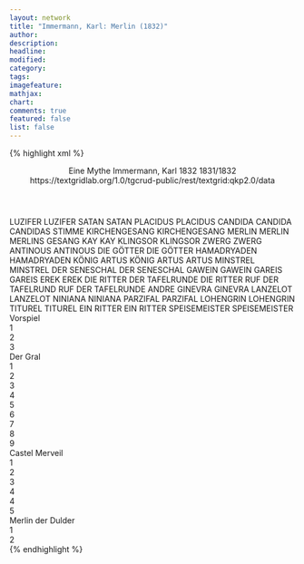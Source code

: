 ```yaml
---
layout: network
title: "Immermann, Karl: Merlin (1832)"
author:
description:
headline:
modified:
category:
tags:
imagefeature: 
mathjax: 
chart: 
comments: true
featured: false
list: false
---
```

{% highlight xml %}
<?xml-model href="https://raw.githubusercontent.com/DLiNa/project/master/rules/lina.rnc"?><?xml-model href="https://raw.githubusercontent.com/DLiNa/project/master/rules/lina.sch"?>
<play xmlns="http://lina.digital">
  <header>
    <title>Merlin</title>
    <subtitle>Eine Mythe</subtitle>
    <genretitle/>
    <author>Immermann, Karl</author>
    <date type="print" when="1832">1832</date>
    <date type="premiere"/>
    <date type="written" when="1832">1831/1832</date>
    <source>https://textgridlab.org/1.0/tgcrud-public/rest/textgrid:qkp2.0/data</source>
  </header>
  <personae>
    <character>
      <name>LUZIFER</name>
      <alias xml:id="luzifer">
        <name>LUZIFER</name>
      </alias>
    </character>
    <character>
      <name>SATAN</name>
      <alias xml:id="satan">
        <name>SATAN</name>
      </alias>
    </character>
    <character>
      <name>PLACIDUS</name>
      <alias xml:id="placidus">
        <name>PLACIDUS</name>
      </alias>
    </character>
    <character>
      <name>CANDIDA</name>
      <alias xml:id="candida">
        <name>CANDIDA</name>
      </alias>
      <alias xml:id="candidas_stimme">
        <name>CANDIDAS STIMME</name>
      </alias>
    </character>
    <character>
      <name>KIRCHENGESANG</name>
      <alias xml:id="kirchengesang">
        <name>KIRCHENGESANG</name>
      </alias>
    </character>
    <character>
      <name>MERLIN</name>
      <alias xml:id="merlin">
        <name>MERLIN</name>
      </alias>
      <alias xml:id="merlins_gesang">
        <name>MERLINS GESANG</name>
      </alias>
    </character>
    <character>
      <name>KAY</name>
      <alias xml:id="kay">
        <name>KAY</name>
      </alias>
    </character>
    <character>
      <name>KLINGSOR</name>
      <alias xml:id="klingsor">
        <name>KLINGSOR</name>
      </alias>
    </character>
    <character>
      <name>ZWERG</name>
      <alias xml:id="zwerg">
        <name>ZWERG</name>
      </alias>
    </character>
    <character>
      <name>ANTINOUS</name>
      <alias xml:id="antinous">
        <name>ANTINOUS</name>
      </alias>
    </character>
    <character>
      <name>DIE GÖTTER</name>
      <alias xml:id="die_götter">
        <name>DIE GÖTTER</name>
      </alias>
    </character>
    <character>
      <name>HAMADRYADEN</name>
      <alias xml:id="hamadryaden">
        <name>HAMADRYADEN</name>
      </alias>
    </character>
    <character>
      <name>KÖNIG ARTUS</name>
      <alias xml:id="könig_artus">
        <name>KÖNIG ARTUS</name>
      </alias>
      <alias xml:id="artus">
        <name>ARTUS</name>
      </alias>
    </character>
    <character>
      <name>MINSTREL</name>
      <alias xml:id="minstrel">
        <name>MINSTREL</name>
      </alias>
    </character>
    <character>
      <name>DER SENESCHAL</name>
      <alias xml:id="der_seneschal">
        <name>DER SENESCHAL</name>
      </alias>
    </character>
    <character>
      <name>GAWEIN</name>
      <alias xml:id="gawein">
        <name>GAWEIN</name>
      </alias>
    </character>
    <character>
      <name>GAREIS</name>
      <alias xml:id="gareis">
        <name>GAREIS</name>
      </alias>
    </character>
    <character>
      <name>EREK</name>
      <alias xml:id="erek">
        <name>EREK</name>
      </alias>
    </character>
    <character>
      <name>DIE RITTER DER TAFELRUNDE</name>
      <alias xml:id="die_ritter">
        <name>DIE RITTER</name>
      </alias>
      <alias xml:id="ruf_der_tafelrund">
        <name>RUF DER TAFELRUND</name>
      </alias>
      <alias xml:id="ruf_der_tafelrunde">
        <name>RUF DER TAFELRUNDE</name>
      </alias>
      <alias xml:id="andre">
        <name>ANDRE</name>
      </alias>
    </character>
    <character>
      <name>GINEVRA</name>
      <alias xml:id="ginevra">
        <name>GINEVRA</name>
      </alias>
    </character>
    <character>
      <name>LANZELOT</name>
      <alias xml:id="lanzelot">
        <name>LANZELOT</name>
      </alias>
    </character>
    <character>
      <name>NINIANA</name>
      <alias xml:id="niniana">
        <name>NINIANA</name>
      </alias>
    </character>
    <character>
      <name>PARZIFAL</name>
      <alias xml:id="parzifal">
        <name>PARZIFAL</name>
      </alias>
    </character>
    <character>
      <name>LOHENGRIN</name>
      <alias xml:id="lohengrin">
        <name>LOHENGRIN</name>
      </alias>
    </character>
    <character>
      <name>TITUREL</name>
      <alias xml:id="titurel">
        <name>TITUREL</name>
      </alias>
    </character>
    <character>
      <name>EIN RITTER</name>
      <alias xml:id="ein_ritter">
        <name>EIN RITTER</name>
      </alias>
    </character>
    <character>
      <name>SPEISEMEISTER</name>
      <alias xml:id="speisemeister">
        <name>SPEISEMEISTER</name>
      </alias>
    </character>
  </personae>
  <text>
    <div>
      <head>Vorspiel</head>
      <div>
        <head>1</head>
        <sp who="#luzifer">
          <amount n="14" unit="speech_acts"/>
          <amount n="842" unit="words"/>
          <amount n="132" unit="lines"/>
          <amount n="5328" unit="chars"/>
        </sp>
        <sp who="#satan">
          <amount n="14" unit="speech_acts"/>
          <amount n="730" unit="words"/>
          <amount n="112" unit="lines"/>
          <amount n="4617" unit="chars"/>
        </sp>
      </div>
      <div>
        <head>2</head>
        <sp who="#placidus">
          <amount n="16" unit="speech_acts"/>
          <amount n="565" unit="words"/>
          <amount n="87" unit="lines"/>
          <amount n="3601" unit="chars"/>
        </sp>
        <sp who="#candida">
          <amount n="21" unit="speech_acts"/>
          <amount n="496" unit="words"/>
          <amount n="86" unit="lines"/>
          <amount n="3062" unit="chars"/>
        </sp>
        <sp who="#satan">
          <amount n="6" unit="speech_acts"/>
          <amount n="231" unit="words"/>
          <amount n="31" unit="lines"/>
          <amount n="1569" unit="chars"/>
        </sp>
      </div>
      <div>
        <head>3</head>
        <sp who="#kirchengesang">
          <amount n="1" unit="speech_acts"/>
          <amount n="14" unit="words"/>
          <amount n="6" unit="lines"/>
          <amount n="86" unit="chars"/>
        </sp>
        <sp who="#placidus">
          <amount n="5" unit="speech_acts"/>
          <amount n="226" unit="words"/>
          <amount n="34" unit="lines"/>
          <amount n="1415" unit="chars"/>
        </sp>
        <sp who="#candidas_stimme">
          <amount n="1" unit="speech_acts"/>
          <amount n="22" unit="words"/>
          <amount n="2" unit="lines"/>
          <amount n="137" unit="chars"/>
        </sp>
        <sp who="#candida">
          <amount n="4" unit="speech_acts"/>
          <amount n="344" unit="words"/>
          <amount n="32" unit="lines"/>
          <amount n="2254" unit="chars"/>
        </sp>
      </div>
    </div>
    <div>
      <head>Der Gral</head>
      <div>
        <head>1</head>
        <sp who="#placidus">
          <amount n="17" unit="speech_acts"/>
          <amount n="767" unit="words"/>
          <amount n="118" unit="lines"/>
          <amount n="4809" unit="chars"/>
        </sp>
        <sp who="#merlins_gesang">
          <amount n="3" unit="speech_acts"/>
          <amount n="82" unit="words"/>
          <amount n="12" unit="lines"/>
          <amount n="502" unit="chars"/>
        </sp>
        <sp who="#merlin">
          <amount n="15" unit="speech_acts"/>
          <amount n="1368" unit="words"/>
          <amount n="203" unit="lines"/>
          <amount n="8988" unit="chars"/>
        </sp>
      </div>
      <div>
        <head>2</head>
        <sp who="#kay">
          <amount n="2" unit="speech_acts"/>
          <amount n="708" unit="words"/>
          <amount n="99" unit="lines"/>
          <amount n="5056" unit="chars"/>
        </sp>
        <sp who="#satan">
          <amount n="3" unit="speech_acts"/>
          <amount n="11" unit="words"/>
          <amount n="3" unit="lines"/>
          <amount n="51" unit="chars"/>
        </sp>
        <sp who="#merlin">
          <amount n="3" unit="speech_acts"/>
          <amount n="75" unit="words"/>
          <amount n="13" unit="lines"/>
          <amount n="481" unit="chars"/>
        </sp>
      </div>
      <div>
        <head>3</head>
        <sp who="#klingsor">
          <amount n="14" unit="speech_acts"/>
          <amount n="669" unit="words"/>
          <amount n="103" unit="lines"/>
          <amount n="4402" unit="chars"/>
        </sp>
        <sp who="#zwerg">
          <amount n="8" unit="speech_acts"/>
          <amount n="725" unit="words"/>
          <amount n="92" unit="lines"/>
          <amount n="4760" unit="chars"/>
        </sp>
        <sp who="#antinous">
          <amount n="1" unit="speech_acts"/>
          <amount n="64" unit="words"/>
          <amount n="6" unit="lines"/>
          <amount n="420" unit="chars"/>
        </sp>
        <sp who="#die_götter">
          <amount n="1" unit="speech_acts"/>
          <amount n="64" unit="words"/>
          <amount n="6" unit="lines"/>
          <amount n="420" unit="chars"/>
        </sp>
        <sp who="#hamadryaden">
          <amount n="1" unit="speech_acts"/>
          <amount n="100" unit="words"/>
          <amount n="10" unit="lines"/>
          <amount n="739" unit="chars"/>
        </sp>
        <sp who="#kay">
          <amount n="5" unit="speech_acts"/>
          <amount n="66" unit="words"/>
          <amount n="11" unit="lines"/>
          <amount n="415" unit="chars"/>
        </sp>
      </div>
      <div>
        <head>4</head>
        <sp who="#merlin">
          <amount n="19" unit="speech_acts"/>
          <amount n="856" unit="words"/>
          <amount n="126" unit="lines"/>
          <amount n="5675" unit="chars"/>
        </sp>
        <sp who="#satan">
          <amount n="19" unit="speech_acts"/>
          <amount n="846" unit="words"/>
          <amount n="126" unit="lines"/>
          <amount n="5934" unit="chars"/>
        </sp>
      </div>
      <div>
        <head>5</head>
        <sp who="#könig_artus">
          <amount n="1" unit="speech_acts"/>
          <amount n="65" unit="words"/>
          <amount n="10" unit="lines"/>
          <amount n="406" unit="chars"/>
        </sp>
        <sp who="#kay">
          <amount n="7" unit="speech_acts"/>
          <amount n="184" unit="words"/>
          <amount n="14" unit="lines"/>
          <amount n="1246" unit="chars"/>
        </sp>
        <sp who="#artus">
          <amount n="12" unit="speech_acts"/>
          <amount n="507" unit="words"/>
          <amount n="76" unit="lines"/>
          <amount n="3372" unit="chars"/>
        </sp>
        <sp who="#minstrel">
          <amount n="7" unit="speech_acts"/>
          <amount n="159" unit="words"/>
          <amount n="24" unit="lines"/>
          <amount n="958" unit="chars"/>
        </sp>
      </div>
      <div>
        <head>6</head>
        <sp who="#der_seneschal">
          <amount n="1" unit="speech_acts"/>
          <amount n="39" unit="words"/>
          <amount n="6" unit="lines"/>
          <amount n="277" unit="chars"/>
        </sp>
        <sp who="#gawein">
          <amount n="9" unit="speech_acts"/>
          <amount n="219" unit="words"/>
          <amount n="32" unit="lines"/>
          <amount n="1378" unit="chars"/>
        </sp>
        <sp who="#gareis">
          <amount n="6" unit="speech_acts"/>
          <amount n="137" unit="words"/>
          <amount n="21" unit="lines"/>
          <amount n="843" unit="chars"/>
        </sp>
        <sp who="#erek">
          <amount n="15" unit="speech_acts"/>
          <amount n="278" unit="words"/>
          <amount n="38" unit="lines"/>
          <amount n="1774" unit="chars"/>
        </sp>
        <sp who="#artus">
          <amount n="9" unit="speech_acts"/>
          <amount n="326" unit="words"/>
          <amount n="48" unit="lines"/>
          <amount n="2263" unit="chars"/>
        </sp>
        <sp who="#minstrel">
          <amount n="2" unit="speech_acts"/>
          <amount n="493" unit="words"/>
          <amount n="52" unit="lines"/>
          <amount n="3255" unit="chars"/>
        </sp>
        <sp who="#die_ritter">
          <amount n="1" unit="speech_acts"/>
          <amount n="5" unit="words"/>
          <amount n="1" unit="lines"/>
          <amount n="18" unit="chars"/>
        </sp>
      </div>
      <div>
        <head>7</head>
        <sp who="#artus">
          <amount n="20" unit="speech_acts"/>
          <amount n="499" unit="words"/>
          <amount n="74" unit="lines"/>
          <amount n="3294" unit="chars"/>
        </sp>
        <sp who="#ginevra">
          <amount n="12" unit="speech_acts"/>
          <amount n="377" unit="words"/>
          <amount n="61" unit="lines"/>
          <amount n="2420" unit="chars"/>
        </sp>
        <sp who="#lanzelot">
          <amount n="15" unit="speech_acts"/>
          <amount n="638" unit="words"/>
          <amount n="98" unit="lines"/>
          <amount n="4002" unit="chars"/>
        </sp>
        <sp who="#die_ritter">
          <amount n="3" unit="speech_acts"/>
          <amount n="8" unit="words"/>
          <amount n="3" unit="lines"/>
          <amount n="57" unit="chars"/>
        </sp>
      </div>
      <div>
        <head>8</head>
        <sp who="#klingsor">
          <amount n="11" unit="speech_acts"/>
          <amount n="665" unit="words"/>
          <amount n="94" unit="lines"/>
          <amount n="4162" unit="chars"/>
        </sp>
        <sp who="#merlin">
          <amount n="10" unit="speech_acts"/>
          <amount n="731" unit="words"/>
          <amount n="109" unit="lines"/>
          <amount n="4699" unit="chars"/>
        </sp>
        <sp who="#satan">
          <amount n="1" unit="speech_acts"/>
          <amount n="73" unit="words"/>
          <amount n="12" unit="lines"/>
          <amount n="517" unit="chars"/>
        </sp>
      </div>
      <div>
        <head>9</head>
        <sp who="#niniana">
          <amount n="2" unit="speech_acts"/>
          <amount n="136" unit="words"/>
          <amount n="33" unit="lines"/>
          <amount n="785" unit="chars"/>
        </sp>
        <sp who="#artus">
          <amount n="3" unit="speech_acts"/>
          <amount n="82" unit="words"/>
          <amount n="15" unit="lines"/>
          <amount n="575" unit="chars"/>
        </sp>
        <sp who="#gawein">
          <amount n="1" unit="speech_acts"/>
          <amount n="42" unit="words"/>
          <amount n="7" unit="lines"/>
          <amount n="256" unit="chars"/>
        </sp>
        <sp who="#gareis">
          <amount n="1" unit="speech_acts"/>
          <amount n="37" unit="words"/>
          <amount n="7" unit="lines"/>
          <amount n="249" unit="chars"/>
        </sp>
        <sp who="#erek">
          <amount n="1" unit="speech_acts"/>
          <amount n="43" unit="words"/>
          <amount n="7" unit="lines"/>
          <amount n="274" unit="chars"/>
        </sp>
        <sp who="#ginevra">
          <amount n="1" unit="speech_acts"/>
          <amount n="41" unit="words"/>
          <amount n="7" unit="lines"/>
          <amount n="254" unit="chars"/>
        </sp>
        <sp who="#lanzelot">
          <amount n="1" unit="speech_acts"/>
          <amount n="40" unit="words"/>
          <amount n="7" unit="lines"/>
          <amount n="266" unit="chars"/>
        </sp>
        <sp who="#merlin">
          <amount n="3" unit="speech_acts"/>
          <amount n="553" unit="words"/>
          <amount n="81" unit="lines"/>
          <amount n="3657" unit="chars"/>
        </sp>
      </div>
    </div>
    <div>
      <head>Castel Merveil</head>
      <div>
        <head>1</head>
        <sp who="#zwerg">
          <amount n="4" unit="speech_acts"/>
          <amount n="57" unit="words"/>
          <amount n="14" unit="lines"/>
          <amount n="334" unit="chars"/>
        </sp>
        <sp who="#klingsor">
          <amount n="5" unit="speech_acts"/>
          <amount n="198" unit="words"/>
          <amount n="33" unit="lines"/>
          <amount n="1239" unit="chars"/>
        </sp>
      </div>
      <div>
        <head>2</head>
        <sp who="#parzifal">
          <amount n="12" unit="speech_acts"/>
          <amount n="268" unit="words"/>
          <amount n="39" unit="lines"/>
          <amount n="1895" unit="chars"/>
        </sp>
        <sp who="#lohengrin">
          <amount n="11" unit="speech_acts"/>
          <amount n="349" unit="words"/>
          <amount n="49" unit="lines"/>
          <amount n="2341" unit="chars"/>
        </sp>
        <sp who="#titurel">
          <amount n="1" unit="speech_acts"/>
          <amount n="179" unit="words"/>
          <amount n="25" unit="lines"/>
          <amount n="1250" unit="chars"/>
        </sp>
      </div>
      <div>
        <head>3</head>
        <sp who="#ginevra">
          <amount n="3" unit="speech_acts"/>
          <amount n="19" unit="words"/>
          <amount n="4" unit="lines"/>
          <amount n="129" unit="chars"/>
        </sp>
        <sp who="#artus">
          <amount n="4" unit="speech_acts"/>
          <amount n="73" unit="words"/>
          <amount n="14" unit="lines"/>
          <amount n="443" unit="chars"/>
        </sp>
        <sp who="#lanzelot">
          <amount n="6" unit="speech_acts"/>
          <amount n="32" unit="words"/>
          <amount n="7" unit="lines"/>
          <amount n="169" unit="chars"/>
        </sp>
        <sp who="#gawein">
          <amount n="2" unit="speech_acts"/>
          <amount n="4" unit="words"/>
          <amount n="2" unit="lines"/>
          <amount n="23" unit="chars"/>
        </sp>
        <sp who="#gareis">
          <amount n="2" unit="speech_acts"/>
          <amount n="16" unit="words"/>
          <amount n="4" unit="lines"/>
          <amount n="77" unit="chars"/>
        </sp>
        <sp who="#erek">
          <amount n="4" unit="speech_acts"/>
          <amount n="58" unit="words"/>
          <amount n="12" unit="lines"/>
          <amount n="321" unit="chars"/>
        </sp>
        <sp who="#ein_ritter">
          <amount n="1" unit="speech_acts"/>
          <amount n="3" unit="words"/>
          <amount n="1" unit="lines"/>
          <amount n="13" unit="chars"/>
        </sp>
        <sp who="#andre">
          <amount n="1" unit="speech_acts"/>
          <amount n="9" unit="words"/>
          <amount n="1" unit="lines"/>
          <amount n="50" unit="chars"/>
        </sp>
        <sp who="#die_ritter">
          <amount n="1" unit="speech_acts"/>
          <amount n="6" unit="words"/>
          <amount n="1" unit="lines"/>
          <amount n="26" unit="chars"/>
        </sp>
      </div>
      <div>
        <head>4</head>
        <sp who="#niniana">
          <amount n="18" unit="speech_acts"/>
          <amount n="312" unit="words"/>
          <amount n="52" unit="lines"/>
          <amount n="1752" unit="chars"/>
        </sp>
        <sp who="#merlin">
          <amount n="18" unit="speech_acts"/>
          <amount n="589" unit="words"/>
          <amount n="82" unit="lines"/>
          <amount n="3771" unit="chars"/>
        </sp>
      </div>
      <div>
        <head>4</head>
        <sp who="#ginevra">
          <amount n="9" unit="speech_acts"/>
          <amount n="52" unit="words"/>
          <amount n="10" unit="lines"/>
          <amount n="304" unit="chars"/>
        </sp>
        <sp who="#artus">
          <amount n="9" unit="speech_acts"/>
          <amount n="264" unit="words"/>
          <amount n="47" unit="lines"/>
          <amount n="1593" unit="chars"/>
        </sp>
        <sp who="#lanzelot">
          <amount n="3" unit="speech_acts"/>
          <amount n="40" unit="words"/>
          <amount n="8" unit="lines"/>
          <amount n="254" unit="chars"/>
        </sp>
        <sp who="#speisemeister">
          <amount n="1" unit="speech_acts"/>
          <amount n="9" unit="words"/>
          <amount n="2" unit="lines"/>
          <amount n="57" unit="chars"/>
        </sp>
        <sp who="#gawein">
          <amount n="2" unit="speech_acts"/>
          <amount n="68" unit="words"/>
          <amount n="12" unit="lines"/>
          <amount n="412" unit="chars"/>
        </sp>
        <sp who="#ein_ritter">
          <amount n="1" unit="speech_acts"/>
          <amount n="10" unit="words"/>
          <amount n="2" unit="lines"/>
          <amount n="52" unit="chars"/>
        </sp>
      </div>
      <div>
        <head>5</head>
        <sp who="#niniana">
          <amount n="32" unit="speech_acts"/>
          <amount n="636" unit="words"/>
          <amount n="97" unit="lines"/>
          <amount n="3928" unit="chars"/>
        </sp>
        <sp who="#merlin">
          <amount n="33" unit="speech_acts"/>
          <amount n="542" unit="words"/>
          <amount n="98" unit="lines"/>
          <amount n="3294" unit="chars"/>
        </sp>
        <sp who="#ruf_der_tafelrunde">
          <amount n="2" unit="speech_acts"/>
          <amount n="3" unit="words"/>
          <amount n="2" unit="lines"/>
          <amount n="22" unit="chars"/>
        </sp>
        <sp who="#ruf_der_tafelrund">
          <amount n="1" unit="speech_acts"/>
          <amount n="1" unit="words"/>
          <amount n="1" unit="lines"/>
          <amount n="7" unit="chars"/>
        </sp>
      </div>
    </div>
    <div>
      <head>Merlin der Dulder</head>
      <div>
        <head>1</head>
        <sp who="#lohengrin">
          <amount n="4" unit="speech_acts"/>
          <amount n="185" unit="words"/>
          <amount n="27" unit="lines"/>
          <amount n="1302" unit="chars"/>
        </sp>
        <sp who="#minstrel">
          <amount n="3" unit="speech_acts"/>
          <amount n="50" unit="words"/>
          <amount n="7" unit="lines"/>
          <amount n="348" unit="chars"/>
        </sp>
        <sp who="#placidus">
          <amount n="3" unit="speech_acts"/>
          <amount n="53" unit="words"/>
          <amount n="7" unit="lines"/>
          <amount n="360" unit="chars"/>
        </sp>
        <sp who="#placidus #minstrel">
          <amount n="2" unit="speech_acts"/>
          <amount n="9" unit="words"/>
          <amount n="2" unit="lines"/>
          <amount n="56" unit="chars"/>
        </sp>
      </div>
      <div>
        <head>2</head>
        <sp who="#merlin">
          <amount n="19" unit="speech_acts"/>
          <amount n="408" unit="words"/>
          <amount n="76" unit="lines"/>
          <amount n="2587" unit="chars"/>
        </sp>
        <sp who="#satan">
          <amount n="20" unit="speech_acts"/>
          <amount n="872" unit="words"/>
          <amount n="142" unit="lines"/>
          <amount n="5771" unit="chars"/>
        </sp>
      </div>
    </div>
  </text>
</play>
{% endhighlight %}